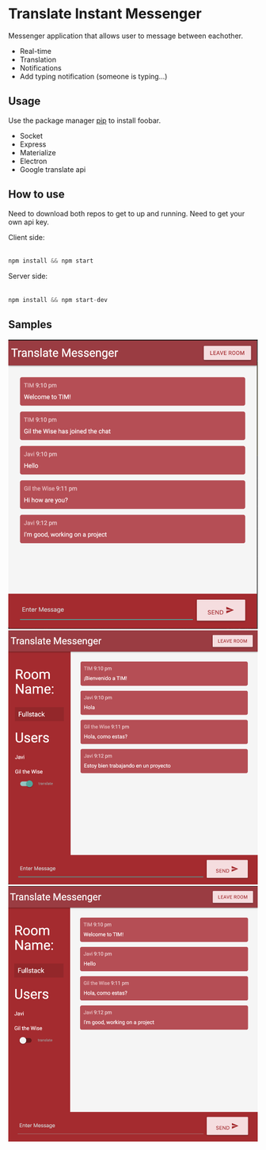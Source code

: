 # Translate Instant Messenger

Messenger application that allows user to message between eachother.

- Real-time
- Translation
- Notifications
- Add typing notification (someone is typing…)

## Usage

Use the package manager [pip](https://pip.pypa.io/en/stable/) to install foobar.

- Socket
- Express
- Materialize
- Electron
- Google translate api

## How to use

Need to download both repos to get to up and running. Need to get your own api key.

Client side:

```javascript

npm install && npm start

```

Server side:

```javascript

npm install && npm start-dev

```

## Samples

![Screenshot](img/msg1.png)
![Screenshot](img/msg2.png)
![Screenshot](img/msg3.png)

